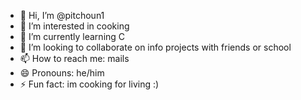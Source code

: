 - 👋 Hi, I’m @pitchoun1
- 👀 I’m interested in cooking
- 🌱 I’m currently learning C
- 💞️ I’m looking to collaborate on info projects with friends or school
-  📫 How to reach me: mails
- 😄 Pronouns: he/him
- ⚡ Fun fact: im cooking for living :)

<!---
pitchoun1/pitchoun1 is a ✨ special ✨ repository because its `README.md` (this file) appears on your GitHub profile.
You can click the Preview link to take a look at your changes.
--->
